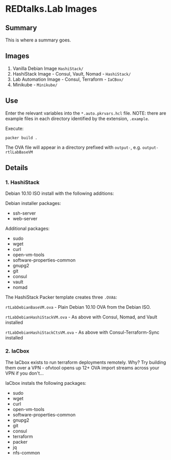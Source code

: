 # REDtalks.Lab Images

## Summary

This is where a summary goes.

## Images

1. Vanilla Debian Image `HashiStack/`
2. HashiStack Image - Consul, Vault, Nomad  - `HashiStack/`
3. Lab Automation Image - Consul, Terraform  - `IaCBox/`
4. Minikube  - `Minikube/`

## Use

Enter the relevant variables into the `*.auto.pkrvars.hcl` file. NOTE: there are example files in each directory identified by the extension, `.example`.

Execute:

`packer build .`

The OVA file will appear in a directory prefixed with `output-`, e.g. `output-rtlLabBaseVM`

## Details

### 1. HashiStack

Debian 10.10 ISO install with the following additions:

Debian installer packages: 
* ssh-server
* web-server

Additional packages:
* sudo
* wget
* curl
* open-vm-tools
* software-properties-common
* gnupg2
* git
* consul
* vault
* nomad

The HashiStack Packer template creates three `.OVA`s:

`rtLabDebianBaseVM.ova` - Plain Debian 10.10 OVA from the Debian ISO.

`rtLabDebianHashiStackVM.ova` - As above with Consul, Nomad, and Vault installed

`rtLabDebianHashiStackCtsVM.ova` - As above with Consul-Terraform-Sync installed


### 2. IaCbox

The IaCbox exists to run terraform deployments remotely. Why? Try building them over a VPN - ofvtool opens up 12+ OVA import streams across your VPN if you don't...

IaCbox instals the following packages:

* sudo
* wget
* curl
* open-vm-tools
* software-properties-common
* gnupg2
* git
* consul
* terraform
* packer
* jq
* nfs-common

